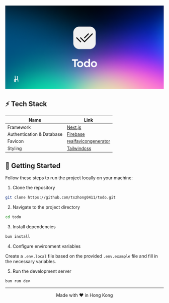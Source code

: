 <p align="center">
  <img src="./public/cover.png">
</p>

## ⚡️ Tech Stack

| Name                      | Link                                                      |
| ------------------------- | --------------------------------------------------------- |
| Framework                 | [Next.js](https://nextjs.org/)                            |
| Authentication & Database | [Firebase](https://firebase.google.com/)                  |
| Favicon                   | [realfavicongenerator](https://realfavicongenerator.net/) |
| Styling                   | [Tailwindcss](https://tailwindcss.com)                    |

## 👋 Getting Started

Follow these steps to run the project locally on your machine:

1. Clone the repository

```bash
git clone https://github.com/tszhong0411/todo.git
```

2. Navigate to the project directory

```bash
cd todo
```

3. Install dependencies

```bash
bun install
```

4. Configure environment variables

Create a `.env.local` file based on the provided `.env.example` file and fill in the necessary variables.

5. Run the development server

```bash
bun run dev
```

<hr>
<p align="center">
Made with ❤️ in Hong Kong
</p>
